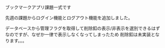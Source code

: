 ブックマークアプリ課題一式です

先週の課題からログイン機能とログアウト機能を追加しました。

データベースから管理フラグを取得して削除釦の表示/非表示を選別できるはずなのですが、なぜか一律で表示しなくなってしまったため
削除釦は未実装となります。。。
